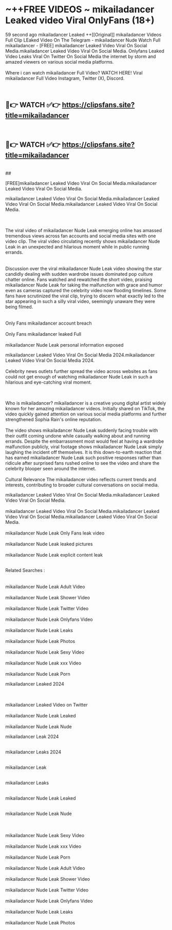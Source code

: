 # ~++FREE VIDEOS ~ mikailadancer Leaked video Viral OnlyFans (18+)<br>


59 second ago mikailadancer Leaked ++[[Original]] mikailadancer Videos Full Clip LEaked Video On The Telegram  - mikailadancer Nude  Watch Full mikailadancer - [FREE] mikailadancer Leaked Video Viral On Social Media.mikailadancer Leaked Video Viral On Social Media.   Onlyfans Leaked Video Leaks Viral On Twitter On Social Media the internet by storm and amazed viewers on various social media platforms. <br><br>
Where i can watch mikailadancer Full Video? WATCH HERE! Viral mikailadancer Full Video Instagram, Twitter (X), Discord. <br>


 <br>

##  🔴👉 WATCH ✅👉  <a href="https://clipsfans.site?title=mikailadancer&ref=git">https://clipsfans.site?title=mikailadancer</a> <br>
  <br>

##  🔴👉 WATCH ✅👉  <a href="https://clipsfans.site?title=mikailadancer&ref=git">https://clipsfans.site?title=mikailadancer</a> <br>
  <br>
  ##



[FREE]mikailadancer Leaked Video Viral On Social Media.mikailadancer Leaked Video Viral On Social Media. <br>

mikailadancer Leaked Video Viral On Social Media.mikailadancer Leaked Video Viral On Social Media.mikailadancer Leaked Video Viral On Social Media. <br>


  <br>

  <br>
The viral video of mikailadancer Nude Leak emerging online has amassed tremendous views across fan accounts and social media sites with one video clip. The viral video circulating recently shows mikailadancer Nude Leak in an unexpected and hilarious moment while in public running errands.<br>
<br>


<br>
Discussion over the viral mikailadancer Nude Leak video showing the star candidly dealing with sudden wardrobe issues dominated pop culture chatter online. Fans watched and rewatched the short video, praising mikailadancer Nude Leak for taking the malfunction with grace and humor even as cameras captured the celebrity video now flooding timelines. Some fans have scrutinized the viral clip, trying to discern what exactly led to the star appearing in such a silly viral video, seemingly unaware they were being filmed.<br>
<br>
<br> 
Only Fans mikailadancer account breach<br>
<br>
Only Fans mikailadancer leaked Full <br>
<br>
mikailadancer Nude Leak personal information exposed<br>

mikailadancer Leaked Video Viral On Social Media 2024.mikailadancer Leaked Video Viral On Social Media 2024. <br>
<br>
Celebrity news outlets further spread the video across websites as fans could not get enough of watching mikailadancer Nude Leak in such a hilarious and eye-catching viral moment.<br>
<br>

<br>
Who is mikailadancer? mikailadancer is a creative young digital artist widely known for her amazing mikailadancer videos. Initially shared on TikTok, the video quickly gained attention on various social media platforms and further strengthened Sophia Rain's online reputation.<br>
<br>
The video shows mikailadancer Nude Leak suddenly facing trouble with their outfit coming undone while casually walking about and running errands. Despite the embarrassment most would feel at having a wardrobe malfunction publicly, viral footage shows mikailadancer Nude Leak simply laughing the incident off themselves. It is this down-to-earth reaction that has earned mikailadancer Nude Leak such positive responses rather than ridicule after surprised fans rushed online to see the video and share the celebrity blooper seen around the internet.<br>
<br>
Cultural Relevance The mikailadancer video reflects current trends and interests, contributing to broader cultural conversations on social media.<br>

mikailadancer Leaked Video Viral On Social Media.mikailadancer Leaked Video Viral On Social Media.<br>
<br>
mikailadancer Leaked Video Viral On Social Media.mikailadancer Leaked Video Viral On Social Media.mikailadancer Leaked Video Viral On Social Media.<br>
<br>
mikailadancer Nude Leak Only Fans leak video<br>
<br>
mikailadancer Nude Leak leaked pictures<br>
<br>
mikailadancer Nude Leak explicit content leak<br>


<br>
Related Searches :<br>
<br>

<br>
mikailadancer Nude Leak Adult Video<br>
<br>
mikailadancer Nude Leak Shower Video<br>
<br>
mikailadancer Nude Leak Twitter Video<br>
<br>
mikailadancer Nude Leak Onlyfans Video<br>
<br>
mikailadancer Nude Leak Leaks<br>
<br>
mikailadancer Nude Leak Photos<br>

<br>
mikailadancer Nude Leak Sexy Video<br>
<br>
mikailadancer Nude Leak xxx Video<br>
<br>
mikailadancer Nude Leak Porn<br>

mikailadancer  Leaked 2024 <br> <br>
<br>

mikailadancer Leaked Video on Twitter <br>
<br>
mikailadancer Nude Leak Leaked<br>
<br>
mikailadancer Nude Leak Nude<br>


mikailadancer  Leak 2024 <br> <br>



mikailadancer  Leaks 2024 <br> <br>



 
mikailadancer  Leak<br> <br>



mikailadancer  Leaks<br> <br>


mikailadancer Nude Leak Leaked<br> <br>

mikailadancer Nude Leak Nude<br> <br>
<br> <br>
mikailadancer Nude Leak Sexy Video
<br> <br>
mikailadancer Nude Leak xxx Video
<br> <br>
mikailadancer Nude Leak Porn
<br> <br>
mikailadancer Nude Leak Adult Video
<br> <br>
mikailadancer Nude Leak Shower Video
<br> <br>
mikailadancer Nude Leak Twitter Video
<br> <br>
mikailadancer Nude Leak Onlyfans Video
<br> <br>
mikailadancer Nude Leak Leaks
<br> <br>
mikailadancer Nude Leak Photos






</p>




 



</p>










